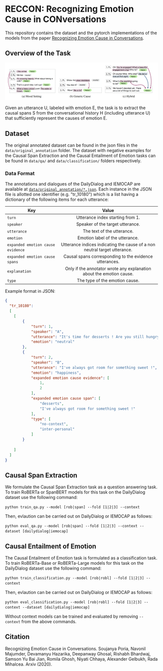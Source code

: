 # RECCON: Recognizing Emotion Cause in CONversations

This repository contains the dataset and the pytorch implementations of the models from the paper [Recognizing Emotion Cause in Conversations](./RECCON.pdf).

## Overview of the Task

![Alt text](RECCON.png?raw=true "Task Details")

Given an utterance U, labeled with emotion E, the task is to extract the causal spans S from the conversational history H (including utterance U) that sufficiently represent the causes of emotion E.

## Dataset

The original annotated dataset can be found in the json files in the `data/original_annotation` folder. The dataset with negative examples for the Causal Span Extraction and the Causal Entailment of Emotion tasks can be found in `data/qa/` and `data/classification/` folders respectively.

### Data Format

The annotations and dialogues of the DailyDialog and IEMOCAP are available at [`data/original_annotation/*.json`](data/original_annotation/).
Each instance in the JSON file is allotted one identifier (e.g. "tr\_10180") which is a list having a dictionary of the following items for each utterance:   

| Key                                | Value                                                                        | 
| ---------------------------------- |:----------------------------------------------------------------------------:| 
| `turn`                             | Utterance index starting from 1.                                             |
| `speaker`                          | Speaker of the target utterance.                                             | 
| `utterance`                        | The text of the utterance.                                                   | 
| `emotion`                          | Emotion label of the utterance.                                              | 
| `expanded emotion cause evidence`  | Utterance indices indicating the cause of a non neutral target utterance.    | 
| `expanded emotion cause spans`     | Causal spans corresponding to the evidence utterances.                       |
| `explanation`                      | Only if the annotator wrote any explanation about the emotion cause.         | 
| `type`                             | The type of the emotion cause.                                               | 


Example format in JSON:

```json
{
  "tr_10180": 
  [
    [
        {
            "turn": 1,
            "speaker": "A",
            "utterance": "It's time for desserts ! Are you still hungry ?",
            "emotion": "neutral"
        },
        {
            "turn": 2,
            "speaker": "B",
            "utterance": "I've always got room for something sweet !",
            "emotion": "happiness",
            "expanded emotion cause evidence": [
                1,
                2
            ],
            "expanded emotion cause span": [
                "desserts",
                "I've always got room for something sweet !"
            ],
            "type": [
                "no-context",
                "inter-personal"
            ]
        }

    ]
  ]
}
```

## Causal Span Extraction

We formulate the Causal Span Extraction task as a question answering task. To train RoBERTa or SpanBERT models for this task on the DailyDialog dataset use the following command:

`python train_qa.py --model [rob|span] --fold [1|2|3] --context`

Then, evlaution can be carried out on DailyDialog or IEMOCAP as follows:

`python eval_qa.py --model [rob|span] --fold [1|2|3] --context --dataset [dailydialog|iemocap]`


## Causal Entailment of Emotion

The Causal Entailment of Emotion task is formulated as a classification task. To train RoBERTa-Base or RoBERTa-Large models for this task on the DailyDialog dataset use the following command:

`python train_classification.py --model [rob|robl] --fold [1|2|3] --context`

Then, evlaution can be carried out on DailyDialog or IEMOCAP as follows:

`python eval_classification.py --model [rob|robl] --fold [1|2|3] --context --dataset [dailydialog|iemocap]`

Without context models can be trained and evaluated by removing `--context` from the above commands.

## Citation

Recognizing Emotion Cause in Conversations. Soujanya Poria, Navonil Majumder, Devamanyu Hazarika, Deepanway Ghosal, Rishabh Bhardwaj, Samson Yu Bai Jian, Romila Ghosh, Niyati Chhaya, Alexander Gelbukh, Rada Mihalcea. Arxiv (2020).
